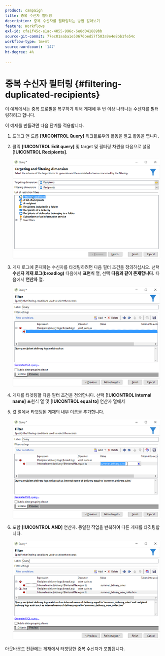 ```yaml
---
product: campaign
title: 중복 수신자 필터링
description: 중복 수신자를 필터링하는 방법 알아보기
feature: Workflows
exl-id: cfa1f45c-e1ac-4055-996c-6e8d041889bb
source-git-commit: 77ec01aaba1e50676bed57f503a9e4e8bb1fe54c
workflow-type: tm+mt
source-wordcount: '147'
ht-degree: 4%

---
```


# 중복 수신자 필터링 {#filtering-duplicated-recipients}



이 예제에서는 중복 프로필을 복구하기 위해 게재에 두 번 이상 나타나는 수신자를 필터링하려고 합니다.

이 예제를 만들려면 다음 단계를 적용합니다.

1. 드래그 앤 드롭 **[!UICONTROL Query]** 워크플로우의 활동을 열고 활동을 엽니다.
1. 클릭 **[!UICONTROL Edit query]** 및 target 및 필터링 차원을 다음으로 설정 **[!UICONTROL Recipients]**.

   ![](assets/query_recipients_1.png)

1. 게재 로그에 존재하는 수신자를 타겟팅하려면 다음 필터 조건을 정의하십시오. 선택 **수신자 게재 로그(broadlog)** 다음에서 **표현식** 열, 선택 **다음과 같이 존재합니다.** 다음에서 **연산자** 열.

   ![](assets/query_recipients_2.png)

1. 게재를 타겟팅할 다음 필터 조건을 정의합니다. 선택 **[!UICONTROL Internal name]** 표현식 열 및 **[!UICONTROL equal to]** 연산자 열에서
1. 값 열에서 타겟팅된 게재의 내부 이름을 추가합니다.

   ![](assets/query_recipients_3.png)

1. 포함 **[!UICONTROL AND]** 연산자. 동일한 작업을 반복하여 다른 게재를 타깃팅합니다.

   ![](assets/query_recipients_4.png)

아웃바운드 전환에는 게재에서 타겟팅한 중복 수신자가 포함됩니다.

